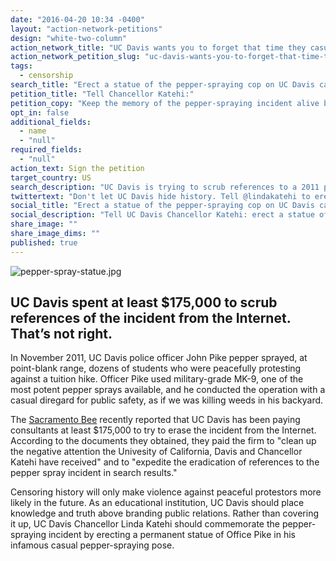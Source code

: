 ```yaml
---
date: "2016-04-20 10:34 -0400"
layout: "action-network-petitions"
design: "white-two-column"
action_network_title: "UC Davis wants you to forget that time they casually pepper-sprayed their students."
action_network_petition_slug: "uc-davis-wants-you-to-forget-that-time-they-casually-pepper-sprayed-their-students"
tags: 
  - censorship
search_title: "Erect a statue of the pepper-spraying cop on UC Davis campus. "
petition_title: "Tell Chancellor Katehi:"
petition_copy: "Keep the memory of the pepper-spraying incident alive by erecting a statue of Officer Pike on campus."
opt_in: false
additional_fields: 
  - name
  - "null"
required_fields: 
  - "null"
action_text: Sign the petition
target_country: US
search_description: "UC Davis is trying to scrub references to a 2011 pepper-spraying incident from the Internet. Instead they should memorialize the event with a statue of the pepper-spraying cop on campus."
twittertext: "Don't let UC Davis hide history. Tell @lindakatehi to erect a statue of the pepper-spraying cop on campus."
social_title: "Erect a statue of the pepper-spraying cop on UC Davis campus. "
social_description: "Tell UC Davis Chancellor Katehi: erect a statue of the pepper-spraying cop on campus to keep the memory alive."
share_image: ""
share_image_dims: ""
published: true
---
```

![pepper-spray-statue.jpg]({{site.baseurl}}/img/action-network/pepper-spray-statue.jpg)

## UC Davis spent at least $175,000 to scrub references of the incident from the Internet. That’s not right.

In November 2011, UC Davis police officer John Pike pepper sprayed, at point-blank range, dozens of students who were peacefully protesting against a tuition hike. Officer Pike used military-grade MK-9, one of the most potent pepper sprays available, and he conducted the operation with a casual diregard for public safety, as if we was killing weeds in his backyard.  

The [Sacramento Bee](http://www.sacbee.com/news/local/education/article71659992.html) recently reported that UC Davis has been paying consultants at least $175,000 to try to erase the incident from the Internet. According to the documents they obtained, they paid the firm to "clean up the negative attention the Univesity of California, Davis and Chancellor Katehi have received" and to "expedite the eradication of references to the pepper spray incident in search results."

Censoring history will only make violence against peaceful protestors more likely in the future. As an educational institution, UC Davis should place knowledge and truth above branding public relations. Rather than covering it up, UC Davis Chancellor Linda Katehi should commemorate the pepper-spraying incident by erecting a permanent statue of Office Pike in his infamous casual pepper-spraying pose.
